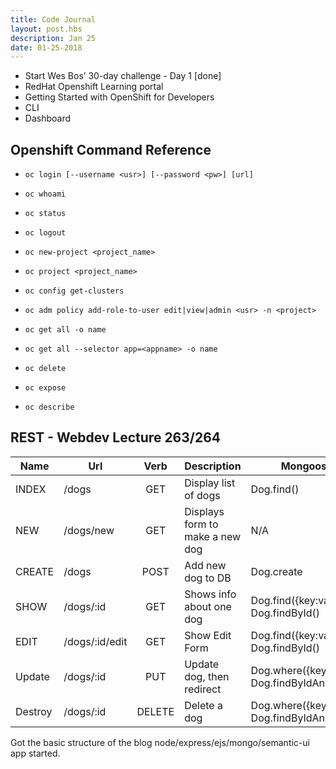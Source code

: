 ```yaml
---
title: Code Journal
layout: post.hbs
description: Jan 25
date: 01-25-2018
---
```


- Start Wes Bos’ 30-day challenge - Day 1 [done]
- RedHat Openshift Learning portal
- Getting Started with OpenShift for Developers
- CLI
- Dashboard

## Openshift Command Reference

- `oc login [--username <usr>] [--password <pw>] [url]`
- `oc whoami`
- `oc status`
- `oc logout`

- `oc new-project <project_name>`
- `oc project <project_name>`

- `oc config get-clusters`

- `oc adm policy add-role-to-user edit|view|admin <usr> -n <project>`

- `oc get all -o name`
- `oc get all --selector app=<appname> -o name`
- `oc delete`
- `oc expose`
- `oc describe`

## REST - Webdev Lecture 263/264

| Name | Url | Verb | Description | Mongoose properties |
|------|-----|:----:|-------------|---------------------|
| INDEX | /dogs | GET | Display list of dogs | Dog.find() |
| NEW | /dogs/new | GET | Displays form to make a new dog | N/A |
| CREATE | /dogs | POST | Add new dog to DB | Dog.create |
| SHOW | /dogs/:id | GET | Shows info about one dog | Dog.find({key:value}), Dog.findById() |
| EDIT | /dogs/:id/edit | GET | Show Edit Form | Dog.find({key:value}), Dog.findById() |
| Update | /dogs/:id | PUT | Update dog, then redirect | Dog.where({key:value}).update({}), Dog.findByIdAndUpdate() |
| Destroy | /dogs/:id | DELETE | Delete a dog | Dog.where({key:value}).remove(), Dog.findByIdAndRemove() |

Got the basic structure of the blog node/express/ejs/mongo/semantic-ui app started.
